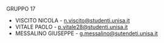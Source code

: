 GRUPPO 17

- VISCITO NICOLA - n.viscito@studenti.unisa.it
- VITALE PAOLO - p.vitale28@studenti.unisa.it
- MESSALINO GIUSEPPE - g.messalino@sutendeti.unisa.it
